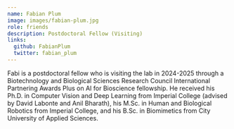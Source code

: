 ```yaml
---
name: Fabian Plum
image: images/fabian-plum.jpg
role: friends
description: Postdoctoral Fellow (Visiting)
links:
  github: FabianPlum
  twitter: fabian_plum
---
```


Fabi is a postdoctoral fellow who is visiting the lab in 2024-2025 through a
Biotechnology and Biological Sciences Research Council International Partnering Awards
Plus on AI for Bioscience fellowship. He received his Ph.D. in Computer Vision and Deep
Learning from Imperial College (advised by David Labonte and Anil Bharath), his M.Sc.
in Human and Biological Robotics from Imperial College, and his B.Sc. in Biomimetics
from City University of Applied Sciences. 